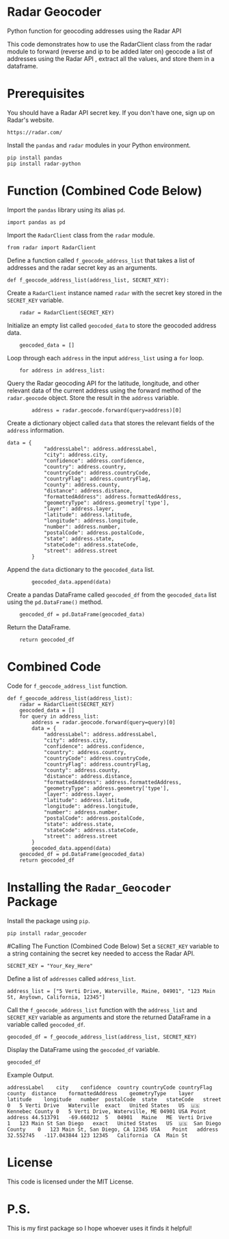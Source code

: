 # Radar Geocoder

Python function for geocoding addresses using the Radar API

This code demonstrates how to use the RadarClient class from the radar module to forward (reverse and ip to be added later on) geocode a list of addresses using the Radar API , extract all the values, and store them in a dataframe.

# Prerequisites
You should have a Radar API secret key. If you don't have one, sign up on Radar's website.

```
https://radar.com/
```

Install the ```pandas``` and ```radar``` modules in your Python environment.

```
pip install pandas
pip install radar-python
```

# Function (Combined Code Below)
Import the ```pandas``` library using its alias ```pd```.

```
import pandas as pd
```

Import the ```RadarClient``` class from the ```radar``` module.

```
from radar import RadarClient
```

Define a function called ```f_geocode_address_list``` that takes a list of addresses and the radar secret key as an arguments.

```
def f_geocode_address_list(address_list, SECRET_KEY):
```

Create a ```RadarClient``` instance named ```radar``` with the secret key stored in the ```SECRET_KEY``` variable.

```
    radar = RadarClient(SECRET_KEY)
```

Initialize an empty list called ```geocoded_data``` to store the geocoded address data.

```
    geocoded_data = []
```

Loop through each ```address``` in the input ```address_list``` using a ```for``` loop.

```
    for address in address_list:
```

Query the Radar geocoding API for the latitude, longitude, and other relevant data of the current address using the forward method of the ```radar.geocode``` object. Store the result in the ```address``` variable.

```
        address = radar.geocode.forward(query=address)[0]
```

Create a dictionary object called ```data``` that stores the relevant fields of the ```address``` information.

```
data = {
            "addressLabel": address.addressLabel,
            "city": address.city,
            "confidence": address.confidence,
            "country": address.country,
            "countryCode": address.countryCode,
            "countryFlag": address.countryFlag,
            "county": address.county,
            "distance": address.distance,
            "formattedAddress": address.formattedAddress,
            "geometryType": address.geometry['type'],
            "layer": address.layer,
            "latitude": address.latitude,
            "longitude": address.longitude,
            "number": address.number,
            "postalCode": address.postalCode,
            "state": address.state,
            "stateCode": address.stateCode,
            "street": address.street
        }
```

Append the ```data``` dictionary to the ```geocoded_data``` list.

```
        geocoded_data.append(data)
```

Create a pandas DataFrame called ```geocoded_df``` from the ```geocoded_data``` list using the ```pd.DataFrame()``` method.

```
    geocoded_df = pd.DataFrame(geocoded_data)
```

Return the DataFrame.

```
    return geocoded_df
```

# Combined Code

Code for ```f_geocode_address_list``` function.

```
def f_geocode_address_list(address_list):
    radar = RadarClient(SECRET_KEY)
    geocoded_data = []
    for query in address_list:
        address = radar.geocode.forward(query=query)[0]
        data = {
            "addressLabel": address.addressLabel,
            "city": address.city,
            "confidence": address.confidence,
            "country": address.country,
            "countryCode": address.countryCode,
            "countryFlag": address.countryFlag,
            "county": address.county,
            "distance": address.distance,
            "formattedAddress": address.formattedAddress,
            "geometryType": address.geometry['type'],
            "layer": address.layer,
            "latitude": address.latitude,
            "longitude": address.longitude,
            "number": address.number,
            "postalCode": address.postalCode,
            "state": address.state,
            "stateCode": address.stateCode,
            "street": address.street
        }
        geocoded_data.append(data)
    geocoded_df = pd.DataFrame(geocoded_data)
    return geocoded_df
```

# Installing the ```Radar_Geocoder``` Package
Install the package using ```pip```.

```
pip install radar_geocoder
```

#Calling The Function (Combined Code Below)
Set a ```SECRET_KEY``` variable to a string containing the secret key needed to access the Radar API.

```
SECRET_KEY = "Your_Key_Here"

```

Define a list of ```addresses``` called ```address_list```.

```
address_list = ["5 Verti Drive, Waterville, Maine, 04901", "123 Main St, Anytown, California, 12345"]
```

Call the ```f_geocode_address_list``` function with the ```address_list``` and ```SECRET_KEY``` variable as arguments and store the returned DataFrame in a variable called ```geocoded_df```.

```
geocoded_df = f_geocode_address_list(address_list, SECRET_KEY)
```

Display the DataFrame using the ```geocoded_df``` variable.

```
geocoded_df
```

Example Output.

```
addressLabel	city	confidence	country	countryCode	countryFlag	county	distance	formattedAddress	geometryType	layer	latitude	longitude	number	postalCode	state	stateCode	street
0	5 Verti Drive	Waterville	exact	United States	US	🇺🇸	Kennebec County	0	5 Verti Drive, Waterville, ME 04901 USA	Point	address	44.513791	-69.660212	5	04901	Maine	ME	Verti Drive
1	123 Main St	San Diego	exact	United States	US	🇺🇸	San Diego County	0	123 Main St, San Diego, CA 12345 USA	Point	address	32.552745	-117.043844	123	12345	California	CA	Main St
```

# License
This code is licensed under the MIT License.

# P.S.
This is my first package so I hope whoever uses it finds it helpful!
